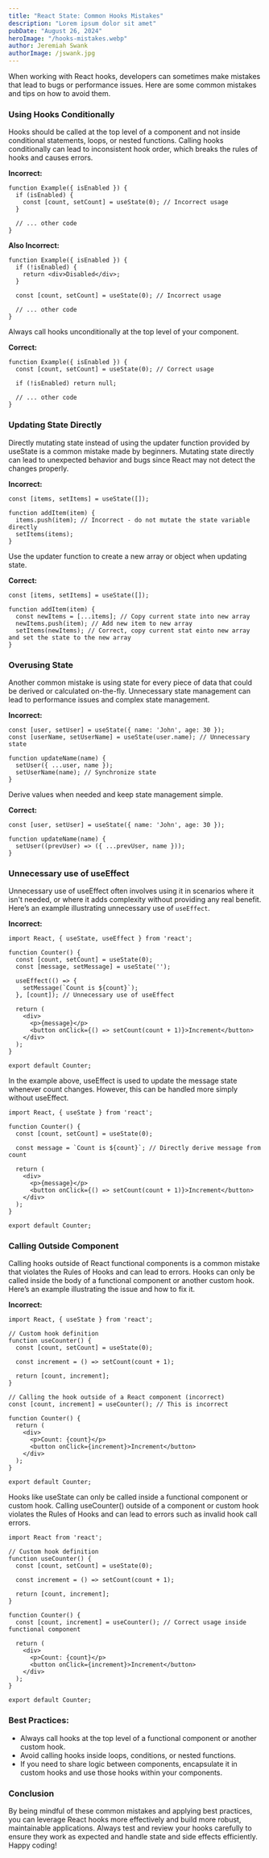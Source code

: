 ```yaml
---
title: "React State: Common Hooks Mistakes"
description: "Lorem ipsum dolor sit amet"
pubDate: "August 26, 2024"
heroImage: "/hooks-mistakes.webp"
author: Jeremiah Swank
authorImage: /jswank.jpg
---
```


When working with React hooks, developers can sometimes make mistakes that lead to bugs or performance issues. Here are some common mistakes and tips on how to avoid them.

### Using Hooks Conditionally

Hooks should be called at the top level of a component and not inside conditional statements, loops, or nested functions. Calling hooks conditionally can lead to inconsistent hook order, which breaks the rules of hooks and causes errors.

**Incorrect:**

```tsx
function Example({ isEnabled }) {
  if (isEnabled) {
    const [count, setCount] = useState(0); // Incorrect usage
  }

  // ... other code
}
```

**Also Incorrect:**

```tsx
function Example({ isEnabled }) {
  if (!isEnabled) {
    return <div>Disabled</div>;
  }

  const [count, setCount] = useState(0); // Incorrect usage

  // ... other code
}
```

Always call hooks unconditionally at the top level of your component.

**Correct:**

```tsx
function Example({ isEnabled }) {
  const [count, setCount] = useState(0); // Correct usage

  if (!isEnabled) return null;

  // ... other code
}
```

###  Updating State Directly

Directly mutating state instead of using the updater function provided by useState is a common mistake made by beginners. Mutating state directly can lead to unexpected behavior and bugs since React may not detect the changes properly.

**Incorrect:**

```tsx
const [items, setItems] = useState([]);

function addItem(item) {
  items.push(item); // Incorrect - do not mutate the state variable directly
  setItems(items);
}
```

Use the updater function to create a new array or object when updating state.

**Correct:**

```tsx
const [items, setItems] = useState([]);

function addItem(item) {
  const newItems = [...items]; // Copy current state into new array
  newItems.push(item); // Add new item to new array
  setItems(newItems); // Correct, copy current stat einto new array and set the state to the new array
}
```

### Overusing State

Another common mistake is using state for every piece of data that could be derived or calculated on-the-fly. Unnecessary state management can lead to performance issues and complex state management.

**Incorrect:**

```tsx
const [user, setUser] = useState({ name: 'John', age: 30 });
const [userName, setUserName] = useState(user.name); // Unnecessary state

function updateName(name) {
  setUser({ ...user, name });
  setUserName(name); // Synchronize state
}
```

Derive values when needed and keep state management simple.

**Correct:**

```tsx
const [user, setUser] = useState({ name: 'John', age: 30 });

function updateName(name) {
  setUser((prevUser) => ({ ...prevUser, name }));
}
```

### Unnecessary use of useEffect

Unnecessary use of useEffect often involves using it in scenarios where it isn't needed, or where it adds complexity without providing any real benefit. Here’s an example illustrating unnecessary use of `useEffect`.

**Incorrect:**

```tsx
import React, { useState, useEffect } from 'react';

function Counter() {
  const [count, setCount] = useState(0);
  const [message, setMessage] = useState('');

  useEffect(() => {
    setMessage(`Count is ${count}`);
  }, [count]); // Unnecessary use of useEffect

  return (
    <div>
      <p>{message}</p>
      <button onClick={() => setCount(count + 1)}>Increment</button>
    </div>
  );
}

export default Counter;
```

In the example above, useEffect is used to update the message state whenever count changes. However, this can be handled more simply without useEffect.

```tsx
import React, { useState } from 'react';

function Counter() {
  const [count, setCount] = useState(0);

  const message = `Count is ${count}`; // Directly derive message from count

  return (
    <div>
      <p>{message}</p>
      <button onClick={() => setCount(count + 1)}>Increment</button>
    </div>
  );
}

export default Counter;
```

### Calling Outside Component

Calling hooks outside of React functional components is a common mistake that violates the Rules of Hooks and can lead to errors. Hooks can only be called inside the body of a functional component or another custom hook. Here’s an example illustrating the issue and how to fix it.

**Incorrect:**

```tsx
import React, { useState } from 'react';

// Custom hook definition
function useCounter() {
  const [count, setCount] = useState(0);

  const increment = () => setCount(count + 1);

  return [count, increment];
}

// Calling the hook outside of a React component (incorrect)
const [count, increment] = useCounter(); // This is incorrect

function Counter() {
  return (
    <div>
      <p>Count: {count}</p>
      <button onClick={increment}>Increment</button>
    </div>
  );
}

export default Counter;
```

Hooks like useState can only be called inside a functional component or custom hook. Calling useCounter() outside of a component or custom hook violates the Rules of Hooks and can lead to errors such as invalid hook call errors.


```tsx
import React from 'react';

// Custom hook definition
function useCounter() {
  const [count, setCount] = useState(0);

  const increment = () => setCount(count + 1);

  return [count, increment];
}

function Counter() {
  const [count, increment] = useCounter(); // Correct usage inside functional component

  return (
    <div>
      <p>Count: {count}</p>
      <button onClick={increment}>Increment</button>
    </div>
  );
}

export default Counter;
```

### Best Practices:

* Always call hooks at the top level of a functional component or another custom hook.
* Avoid calling hooks inside loops, conditions, or nested functions.
* If you need to share logic between components, encapsulate it in custom hooks and use those hooks within your components.

### Conclusion

By being mindful of these common mistakes and applying best practices, you can leverage React hooks more effectively and build more robust, maintainable applications. Always test and review your hooks carefully to ensure they work as expected and handle state and side effects efficiently. Happy coding!